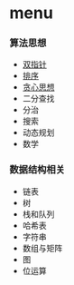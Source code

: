 # menu 

### 算法思想

- [双指针](https://github.com/fsodu/leetcode/tree/main/Two%20Pointer)
- [排序](https://github.com/fsodu/leetcode/tree/main/Sorting)
- [贪心思想](https://github.com/tianhuih/leetcode/tree/main/Greedy%20Algorithm)
- 二分查找
- 分治
- 搜索
- 动态规划
- 数学

### 数据结构相关

- 链表
- 树
- 栈和队列
- 哈希表
- 字符串
- 数组与矩阵
- 图
- 位运算
